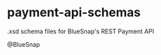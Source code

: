 payment-api-schemas
===================

.xsd schema files for BlueSnap's REST Payment API

@BlueSnap
